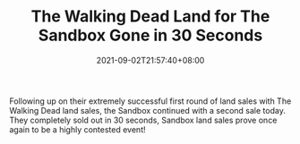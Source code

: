 ﻿---
title: "The Walking Dead Land for The Sandbox Gone in 30 Seconds"
date: 2021-09-02T21:57:40+08:00
lastmod: 2021-09-02T16:45:40+08:00
draft: false
authors: ["Princess"]
description: "Following up on their extremely successful first round of land sales with The Walking Dead land sales, the Sandbox continued with a second sale today. They completely sold out in 30 seconds, Sandbox land sales prove once again to be a highly contested event!"
featuredImage: "the-walking-dead-land-for-the-sandbox-gone-in-30-seconds.png"
tags: ["Virtual World","Play to Earn"]
categories: ["news"]
news: ["Virtual World"]
weight: 
lightgallery: true
pinned: false
recommend: false
recommend1: false
---

Following up on their extremely successful first round of land sales with The Walking Dead land sales, the Sandbox continued with a second sale today. They completely sold out in 30 seconds, Sandbox land sales prove once again to be a highly contested event!

<!--more-->

